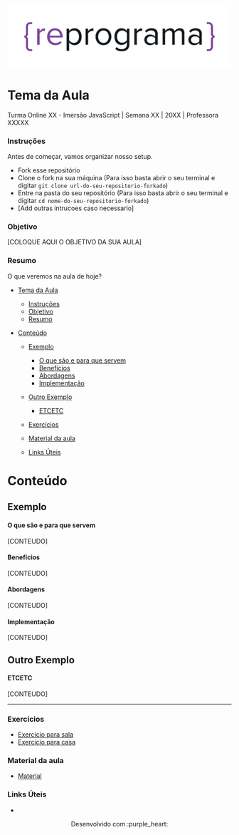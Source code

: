 <h1 align="center">
  <img src="assets/reprograma-fundos-claros.png" alt="logo reprograma" width="500">
</h1>

# Tema da Aula

Turma Online XX - Imersão JavaScript | Semana XX | 20XX | Professora XXXXX

### Instruções
Antes de começar, vamos organizar nosso setup.
* Fork esse repositório 
* Clone o fork na sua máquina (Para isso basta abrir o seu terminal e digitar `git clone url-do-seu-repositorio-forkado`)
* Entre na pasta do seu repositório (Para isso basta abrir o seu terminal e digitar `cd nome-do-seu-repositorio-forkado`)
* [Add outras intrucoes caso necessario]

### Objetivo
[COLOQUE AQUI O OBJETIVO DA SUA AULA]

### Resumo
O que veremos na aula de hoje?
- [Tema da Aula](#tema-da-aula)
    - [Instruções](#instruções)
    - [Objetivo](#objetivo)
    - [Resumo](#resumo)

- [Conteúdo](#conteúdo)

  - [Exemplo](#exemplo)
    - [O que são e para que servem ](#o-que-são-e-para-que-servem)
    - [Benefícios](#benefícios)
    - [Abordagens](#abordagens)
    - [Implementação](#implementação)
  
  - [Outro Exemplo](#outro-exemplo)
    - [ETCETC](#etcetc)

  - [Exercícios](#exercícios)
  - [Material da aula](#material-da-aula)
  - [Links Úteis](#links-úteis)

# Conteúdo

## Exemplo  
  #### O que são e para que servem
  [CONTEUDO]

  #### Benefícios
  [CONTEUDO]

  #### Abordagens
  [CONTEUDO]

  #### Implementação
  [CONTEUDO]

## Outro Exemplo
   #### ETCETC
   [CONTEUDO]


***
### Exercícios 
* [Exercicio para sala](/exercicios/para-sala/)
* [Exercicio para casa](/exercicios/para-casa/)

### Material da aula 
* [Material](/material)

### Links Úteis
* 

<p align="center">
Desenvolvido com :purple_heart:  
</p>

